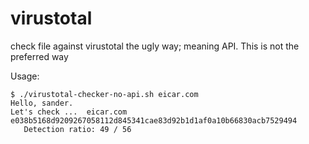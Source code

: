 # virustotal
check file against virustotal the ugly way; meaning API. This is not the preferred way

Usage:

```
$ ./virustotal-checker-no-api.sh eicar.com
Hello, sander.
Let's check ...  eicar.com
e038b5168d9209267058112d845341cae83d92b1d1af0a10b66830acb7529494
   Detection ratio: 49 / 56
```
